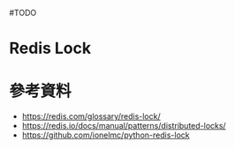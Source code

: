 #TODO 

# Redis Lock

# 參考資料

- <https://redis.com/glossary/redis-lock/>
- <https://redis.io/docs/manual/patterns/distributed-locks/>
- <https://github.com/ionelmc/python-redis-lock>
